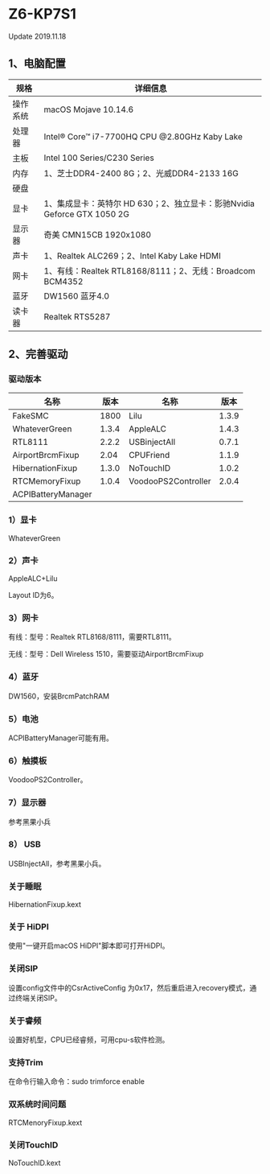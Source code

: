 # Z6-KP7S1

Update 2019.11.18

## 1、电脑配置

| 规格     | 详细信息                                                     |
| -------- | ------------------------------------------------------------ |
| 操作系统 | macOS Mojave 10.14.6                                         |
| 处理器   | Intel® Core™ i7-7700HQ CPU @2.80GHz Kaby Lake                |
| 主板     | Intel 100 Series/C230 Series                                 |
| 内存     | 1、芝士DDR4-2400 8G；2、光威DDR4-2133 16G                    |
| 硬盘     |                                                              |
| 显卡     | 1、集成显卡：英特尔 HD 630；2、独立显卡：影驰Nvidia Geforce GTX 1050 2G |
| 显示器   | 奇美 CMN15CB 1920x1080                                       |
| 声卡     | 1、Realtek ALC269；2、Intel Kaby Lake HDMI                   |
| 网卡     | 1、有线：Realtek RTL8168/8111；2、无线：Broadcom BCM4352     |
| 蓝牙     | DW1560 蓝牙4.0                                               |
| 读卡器   | Realtek RTS5287                                              |

## 2、完善驱动

### 驱动版本

| 名称               | 版本  | 名称                | 版本  |
| ------------------ | ----- | ------------------- | ----- |
| FakeSMC            | 1800  | Lilu                | 1.3.9 |
| WhateverGreen      | 1.3.4 | AppleALC            | 1.4.3 |
| RTL8111            | 2.2.2 | USBinjectAll        | 0.7.1 |
| AirportBrcmFixup   | 2.04  | CPUFriend           | 1.1.9 |
| HibernationFixup   | 1.3.0 | NoTouchID           | 1.0.2 |
| RTCMemoryFixup     | 1.0.4 | VoodooPS2Controller | 2.0.4 |
| ACPIBatteryManager |       |                     |       |

### 1）显卡

WhateverGreen

###  2）声卡

AppleALC+Lilu

Layout ID为6。

### 3）网卡

有线：型号：Realtek RTL8168/8111，需要RTL8111。

无线：型号：Dell Wireless 1510，需要驱动AirportBrcmFixup

### 4）蓝牙

DW1560，安装BrcmPatchRAM

### 5）电池

ACPIBatteryManager可能有用。

### 6）触摸板

VoodooPS2Controller。

### 7）显示器

参考黑果小兵

### 8） USB

USBInjectAll，参考黑果小兵。 

### 关于睡眠

HibernationFixup.kext

### 关于 HiDPI

使用"一键开启macOS HiDPI"脚本即可打开HiDPI。

### 关闭SIP

设置config文件中的CsrActiveConfig 为0x17，然后重启进入recovery模式，通过终端关闭SIP。

### 关于睿频

设置好机型，CPU已经睿频，可用cpu-s软件检测。

### 支持Trim

在命令行输入命令：sudo trimforce enable

### 双系统时间问题

RTCMenoryFixup.kext

### 关闭TouchID

NoTouchID.kext